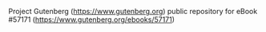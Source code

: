 Project Gutenberg (https://www.gutenberg.org) public repository for
eBook #57171 (https://www.gutenberg.org/ebooks/57171)
